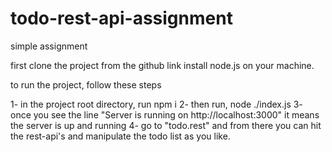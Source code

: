 # todo-rest-api-assignment
 simple assignment

first clone the project from the github link
install node.js on your machine.

to run the project, follow these steps

1- in the project root directory, run npm i 
2- then run, node ./index.js
3- once you see the line "Server is running on http://localhost:3000" it means the server is up and running
4- go to "todo.rest" and from there you can hit the rest-api's and manipulate the todo list as you like. 
